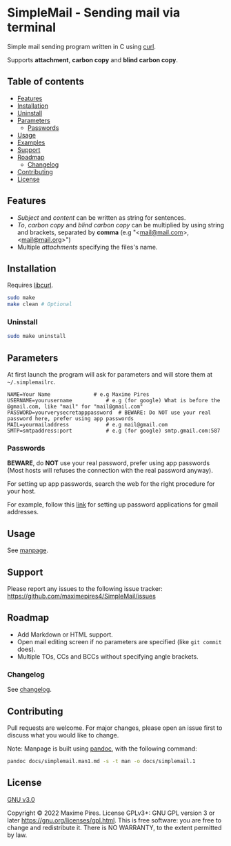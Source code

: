 # SimpleMail - Sending mail via terminal
Simple mail sending program written in C using [curl](https://curl.se).

Supports **attachment**, **carbon copy** and **blind carbon copy**.

## Table of contents

* [Features](#features)
* [Installation](#installation)
* [Uninstall](#uninstall)
* [Parameters](#parameters)
  * [Passwords](#passwords)
* [Usage](#usage)
* [Examples](#examples)
* [Support](#support)
* [Roadmap](#roadmap)
  * [Changelog](#changelog)
* [Contributing](#contributing)
* [License](#license)

## Features

* *Subject* and *content* can be written as string for sentences.
* *To*, *carbon copy* and *blind carbon copy* can be multiplied by using string and brackets, separated by **comma** (e.g "\<mail@mail.com>,\<mail@mail.org>")
* Multiple *attachments* specifying the files's name.

## Installation

Requires [libcurl](https://curl.se/libcurl/).

```bash
sudo make
make clean # Optional
```

### Uninstall

```bash
sudo make uninstall
```

## Parameters
At first launch the program will ask for parameters and will store them at `~/.simplemailrc`.

```
NAME=Your Name				# e.g Maxime Pires
USERNAME=yourusername			# e.g (for google) What is before the @gmail.com, like "mail" for "mail@gmail.com"
PASSWORD=yourverysecretapppassword	# BEWARE: Do NOT use your real password here, prefer using app passwords
MAIL=yourmailaddress			# e.g mail@gmail.com
SMTP=smtpaddress:port			# e.g (for google) smtp.gmail.com:587
```

### Passwords

**BEWARE**, do **NOT** use your real password, prefer using app passwords (Most hosts will refuses the connection with the real password anyway).

For setting up app passwords, search the web for the right procedure for your host.

For example, follow this [link](https://support.google.com/accounts/answer/185833?hl=en) for setting up password applications for gmail addresses.

## Usage
See [manpage](docs/simplemail.man1.md).

## Support
Please report any issues to the following issue tracker: https://github.com/maximepires4/SimpleMail/issues

## Roadmap
- Add Markdown or HTML support.
- Open mail editing screen if no parameters are specified (like `git commit` does).
- Multiple TOs, CCs and BCCs without specifying angle brackets.

### Changelog
See [changelog](CHANGELOG.md).

## Contributing
Pull requests are welcome. For major changes, please open an issue first to discuss what you would like to change.

Note: Manpage is built using [pandoc](https://pandoc.org/), with the following command:
```bash
pandoc docs/simplemail.man1.md -s -t man -o docs/simplemail.1
```

## License
[GNU v3.0](./LICENSE.md)

Copyright © 2022 Maxime Pires. License GPLv3+: GNU GPL version 3 or later <https://gnu.org/licenses/gpl.html>.
This is free software: you are free to change and redistribute it.  There is NO WARRANTY, to the extent permitted by law.
